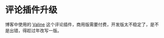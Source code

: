 # 评论插件升级

博客中使用的 [Valine](https://valine.js.org/) 这个评论插件，商用版需要付费，开发版太不稳定了，是不是出错，得趁过年改写一版。

<ImgView title="评论插件升级" url="https://3.z.wiki/autoupload/20240207/I4s2.2026X3458-image.png" />

